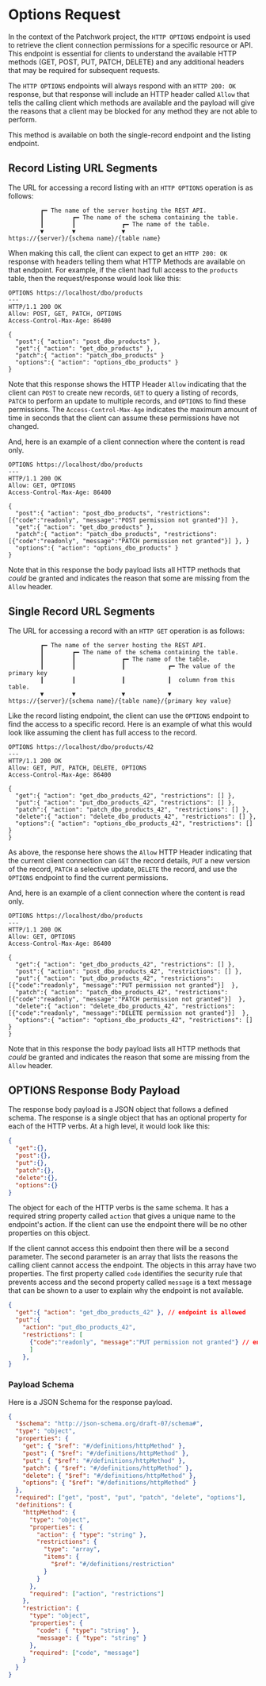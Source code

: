 # Options Request

In the context of the Patchwork project, the `HTTP OPTIONS` endpoint is used to retrieve the client connection permissions for a specific resource or API. This endpoint is essential for clients to understand the available HTTP methods (GET, POST, PUT, PATCH, DELETE) and any additional headers that may be required for subsequent requests.

The `HTTP OPTIONS` endpoints will always respond with an `HTTP 200: OK` response, but that response will include an HTTP header called `Allow` that tells the calling client which methods are available and the payload will give the reasons that a client may be blocked for any method they are not able to perform.

This method is available on both the single-record endpoint and the listing endpoint.

## Record Listing URL Segments

The URL for accessing a record listing with an `HTTP OPTIONS` operation is as follows:

```
         ┏━ The name of the server hosting the REST API.
         ┃        ┏━ The name of the schema containing the table.
         ┃        ┃             ┏━ The name of the table.
         ▼        ▼             ▼
https://{server}/{schema name}/{table name}
```

When making this call, the client can expect to get an `HTTP 200: OK` response with headers telling them what HTTP Methods are available on that endpoint. For example, if the client had full access to the `products` table, then the request/response would look like this:

```http
OPTIONS https://localhost/dbo/products
---
HTTP/1.1 200 OK
Allow: POST, GET, PATCH, OPTIONS
Access-Control-Max-Age: 86400

{
  "post":{ "action": "post_dbo_products" },
  "get":{ "action": "get_dbo_products" },
  "patch":{ "action": "patch_dbo_products" }
  "options":{ "action": "options_dbo_products" }
}
```

Note that this response shows the HTTP Header `Allow` indicating that the client can `POST` to create new records, `GET` to query a listing of records, `PATCH` to perform an update to multiple records, and `OPTIONS` to find these permissions. The `Access-Control-Max-Age` indicates the maximum amount of time in seconds that the client can assume these permissions have not changed.

And, here is an example of a client connection where the content is read only.

```http
OPTIONS https://localhost/dbo/products
---
HTTP/1.1 200 OK
Allow: GET, OPTIONS
Access-Control-Max-Age: 86400

{
  "post":{ "action": "post_dbo_products", "restrictions": [{"code":"readonly", "message":"POST permission not granted"}] },
  "get":{ "action": "get_dbo_products" },
  "patch":{ "action": "patch_dbo_products", "restrictions": [{"code":"readonly", "message":"PATCH permission not granted"}] }, }
  "options":{ "action": "options_dbo_products" }
}
```

Note that in this response the body payload lists all HTTP methods that _could_ be granted and indicates the reason that some are missing from the `Allow` header.

## Single Record URL Segments

The URL for accessing a record with an `HTTP GET` operation is as follows:

```
         ┏━ The name of the server hosting the REST API.
         ┃        ┏━ The name of the schema containing the table.
         ┃        ┃             ┏━ The name of the table.
         ┃        ┃             ┃            ┏━ The value of the primary key
         ┃        ┃             ┃            ┃  column from this table.
         ▼        ▼             ▼            ▼
https://{server}/{schema name}/{table name}/{primary key value}
```

Like the record listing endpoint, the client can use the `OPTIONS` endpoint to find the access to a specific record. Here is an example of what this would look like assuming the client has full access to the record.

```http
OPTIONS https://localhost/dbo/products/42
---
HTTP/1.1 200 OK
Allow: GET, PUT, PATCH, DELETE, OPTIONS
Access-Control-Max-Age: 86400

{
  "get":{ "action": "get_dbo_products_42", "restrictions": [] },
  "put":{ "action": "put_dbo_products_42", "restrictions": [] },
  "patch":{ "action": "patch_dbo_products_42", "restrictions": [] },
  "delete":{ "action": "delete_dbo_products_42", "restrictions": [] },
  "options":{ "action": "options_dbo_products_42", "restrictions": [] }
}
```

As above, the response here shows the `Allow` HTTP Header indicating that the current client connection can `GET` the record details, `PUT` a new version of the record, `PATCH` a selective update, `DELETE` the record, and use the `OPTIONS` endpoint to find the current permissions.

And, here is an example of a client connection where the content is read only.

```http
OPTIONS https://localhost/dbo/products
---
HTTP/1.1 200 OK
Allow: GET, OPTIONS
Access-Control-Max-Age: 86400

{
  "get":{ "action": "get_dbo_products_42", "restrictions": [] },
  "post":{ "action": "post_dbo_products_42", "restrictions": [] },
  "put":{ "action": "put_dbo_products_42", "restrictions": [{"code":"readonly", "message":"PUT permission not granted"}]  },
  "patch":{ "action": "patch_dbo_products_42", "restrictions": [{"code":"readonly", "message":"PATCH permission not granted"}]  },
  "delete":{ "action": "delete_dbo_products_42", "restrictions": [{"code":"readonly", "message":"DELETE permission not granted"}]  },
  "options":{ "action": "options_dbo_products_42", "restrictions": [] }
}
```

Note that in this response the body payload lists all HTTP methods that _could_ be granted and indicates the reason that some are missing from the `Allow` header.

## OPTIONS Response Body Payload

The response body payload is a JSON object that follows a defined schema. The response is a single object that has an optional property for each of the HTTP verbs. At a high level, it would look like this:

```json
{
  "get":{},
  "post":{},
  "put":{},
  "patch":{},
  "delete":{},
  "options":{}
}
```

The object for each of the HTTP verbs is the same schema. It has a required string property called `action` that gives a unique name to the endpoint's action. If the client can use the endpoint there will be no other properties on this object.

If the client cannot access this endpoint then there will be a second parameter. The second parameter is an array that lists the reasons the calling client cannot access the endpoint. The objects in this array have two properties. The first property called `code` identifies the security rule that prevents access and the second property called `message` is a text message that can be shown to a user to explain why the endpoint is not available.

```json
{
  "get":{ "action": "get_dbo_products_42" }, // endpoint is allowed
  "put":{ 
    "action": "put_dbo_products_42", 
    "restrictions": [
      {"code":"readonly", "message":"PUT permission not granted"} // endpoint blocked because the user is readonly
      ] 
    },
}
```

### Payload Schema

Here is a JSON Schema for the response payload.

```json
{
  "$schema": "http://json-schema.org/draft-07/schema#",
  "type": "object",
  "properties": {
    "get": { "$ref": "#/definitions/httpMethod" },
    "post": { "$ref": "#/definitions/httpMethod" },
    "put": { "$ref": "#/definitions/httpMethod" },
    "patch": { "$ref": "#/definitions/httpMethod" },
    "delete": { "$ref": "#/definitions/httpMethod" },
    "options": { "$ref": "#/definitions/httpMethod" }
  },
  "required": ["get", "post", "put", "patch", "delete", "options"],
  "definitions": {
    "httpMethod": {
      "type": "object",
      "properties": {
        "action": { "type": "string" },
        "restrictions": {
          "type": "array",
          "items": {
            "$ref": "#/definitions/restriction"
          }
        }
      },
      "required": ["action", "restrictions"]
    },
    "restriction": {
      "type": "object",
      "properties": {
        "code": { "type": "string" },
        "message": { "type": "string" }
      },
      "required": ["code", "message"]
    }
  }
}
```
